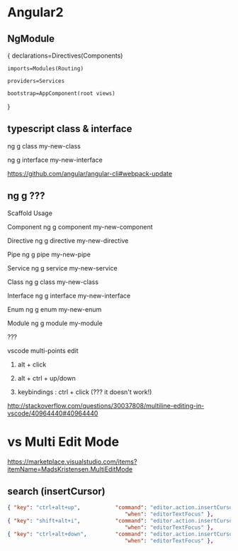 # Angular2 

## NgModule 

{
    declarations=Directives(Components)

    imports=Modules(Routing) 

    providers=Services

    bootstrap=AppComponent(root views)
}

## typescript class & interface

ng g class my-new-class  

ng g interface my-new-interface  



https://github.com/angular/angular-cli#webpack-update


## ng g ???

Scaffold	Usage  

Component	ng g component my-new-component  

Directive	ng g directive my-new-directive  

Pipe	ng g pipe my-new-pipe  

Service	ng g service my-new-service  

Class	ng g class my-new-class  

Interface	ng g interface my-new-interface  

Enum	ng g enum my-new-enum  

Module	ng g module my-module  



???

vscode multi-points edit

1. alt + click

2. alt + ctrl + up/down

3. keybindings : ctrl + click (??? it doesn't work!)

http://stackoverflow.com/questions/30037808/multiline-editing-in-vscode/40964440#40964440



# vs Multi Edit Mode

https://marketplace.visualstudio.com/items?itemName=MadsKristensen.MultiEditMode

## search (insertCursor)

```json
{ "key": "ctrl+alt+up",           "command": "editor.action.insertCursorAbove",
                                     "when": "editorTextFocus" },
{ "key": "shift+alt+i",           "command": "editor.action.insertCursorAtEndOfEachLineSelected",
                                     "when": "editorTextFocus" },
{ "key": "ctrl+alt+down",         "command": "editor.action.insertCursorBelow",
                                     "when": "editorTextFocus" },

``` 




